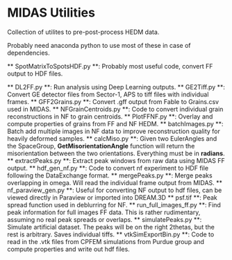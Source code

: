 # MIDAS Utilities

Collection of utilites to pre-post-process HEDM data.

Probably need anaconda python to use most of these in case of dependencies.

** SpotMatrixToSpotsHDF.py **: Probably most useful code, convert FF output to HDF files.

** DL2FF.py **: Run analysis using Deep Learning outputs.
** GE2Tiff.py **: Convert GE detector files from Sector-1, APS to tiff files with individual frames.
** GFF2Grains.py **: Convert .gff output from Fable to Grains.csv used in MIDAS.
** NFGrainCentroids.py **: Code to convert individual grain reconstructions in NF to grain centroids.
** PlotFFNF.py **: Overlay and compute properties of grains from FF and NF HEDM.
** batchImages.py **: Batch add multiple images in NF data to improve reconstruction quality for heavily deformed samples.
** calcMiso.py **: Given two EulerAngles and the SpaceGroup, **GetMisorientationAngle** function will return the misorientation between the two orientations. Everything must be in **radians**.
** extractPeaks.py **: Extract peak windows from raw data using MIDAS FF output.
** hdf_gen_nf.py **: Code to convert nf experiment to HDF file following the DataExchange format.
** mergePeaks.py **: Merge peaks overlapping in omega. Will read the individual frame output from MIDAS.
** nf_paraview_gen.py **: Useful for converting NF output to hdf files, can be viewed directly in Paraview or imported into DREAM.3D
** psf.tif **: Peak spread function used in deblurring for NF.
** run_full_images_ff.py **: Find peak information for full images FF data. This is rather rudimentary, assuming no real peak spreads or overlaps.
** simulatePeaks.py **: Simulate artificial dataset. The peaks will be on the right 2thetas, but the rest is arbitrary. Saves individual tiffs.
** vtkSimExportBin.py **: Code to read in the .vtk files from CPFEM simulations from Purdue group and compute properties and write out hdf files.
